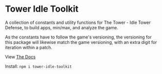 # Tower Idle Toolkit

A collection of constants and utility functions for The Tower - Idle Tower Defense, to build apps, min/max, and analyze the game.

As the constants have to follow the game's versioning, the versioning for this package will likewise match the game versioning, with an extra digit for iteration within a patch.

View [The Docs](https://tower-idle-toolkit.github.io/tower-idle-toolkit/)

Install: `npm i tower-idle-toolkit`
